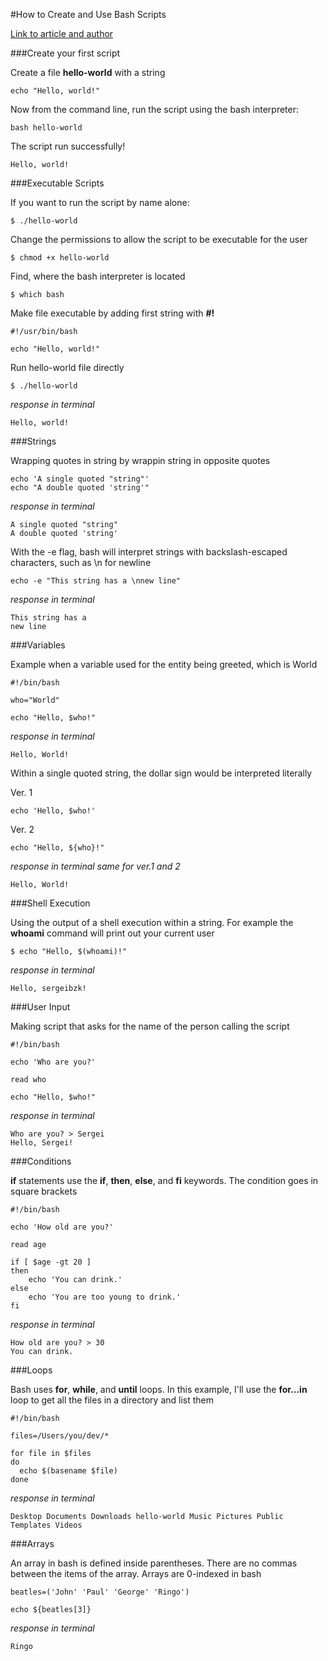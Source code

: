 #How to Create and Use Bash Scripts

[Link to article and author](https://www.taniarascia.com/how-to-create-and-use-bash-scripts/)

###Create your first script


Create a file __hello-world__ with a string

```
echo "Hello, world!"
```

Now from the command line, run the script using the bash interpreter:

```
bash hello-world
```

The script run successfully!

```
Hello, world!
```

###Executable Scripts

If you want to run the script by name alone:

```
$ ./hello-world
```

Change the permissions to allow the script to be executable for the user

```
$ chmod +x hello-world
```

Find, where the bash interpreter is located

```
$ which bash
```

Make file executable by adding first string with __#!__

```
#!/usr/bin/bash

echo "Hello, world!"
```

Run hello-world file directly

```
$ ./hello-world
```

_response in terminal_

```
Hello, world!
```

###Strings

Wrapping quotes in string by wrappin string in opposite quotes

```
echo 'A single quoted "string"'
echo "A double quoted 'string'"
```

_response in terminal_

```
A single quoted "string" 
A double quoted 'string'
```

With the -e flag, bash will interpret strings with backslash-escaped characters, such as \n for newline

```
echo -e "This string has a \nnew line"
```

_response in terminal_

```
This string has a 
new line
```

###Variables

Example when a variable used for the entity being greeted, which is World

```
#!/bin/bash

who="World"

echo "Hello, $who!"
```

_response in terminal_

```
Hello, World!
```

Within a single quoted string, the dollar sign would be interpreted literally

Ver. 1

```
echo 'Hello, $who!'
```

Ver. 2

```
echo "Hello, ${who}!"
```

_response in terminal same for ver.1 and 2_

```
Hello, World!
```

###Shell Execution

Using the output of a shell execution within a string.
For example the __whoami__ command will print out your current user

```
$ echo "Hello, $(whoami)!"
```

_response in terminal_

```
Hello, sergeibzk!
```

###User Input

Making script that asks for the name of the person calling the script

```
#!/bin/bash

echo 'Who are you?'

read who

echo "Hello, $who!"
```

_response in terminal_

```
Who are you? > Sergei 
Hello, Sergei!
```

###Conditions

__if__ statements use the __if__, __then__, __else__, and __fi__ keywords. The condition goes in square brackets

```
#!/bin/bash

echo 'How old are you?'

read age

if [ $age -gt 20 ]
then
    echo 'You can drink.'
else
    echo 'You are too young to drink.'
fi
```

_response in terminal_

```
How old are you? > 30 
You can drink.
```

###Loops

Bash uses __for__, __while__, and __until__ loops. In this example, I'll use the __for...in__ loop to get all the files in a directory and list them

```
#!/bin/bash

files=/Users/you/dev/*

for file in $files
do
  echo $(basename $file)
done
```

_response in terminal_

```
Desktop Documents Downloads hello-world Music Pictures Public Templates Videos
```

###Arrays

An array in bash is defined inside parentheses. There are no commas between the items of the array. Arrays are 0-indexed in bash

```
beatles=('John' 'Paul' 'George' 'Ringo')

echo ${beatles[3]}
```

_response in terminal_

```
Ringo
```